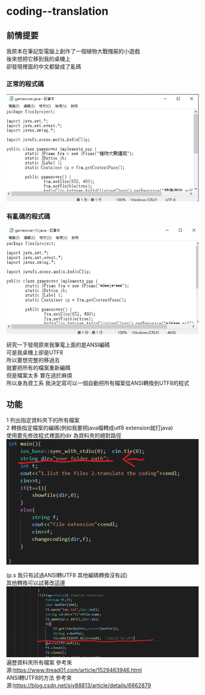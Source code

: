 # coding--translation  
## 前情提要  
我原本在筆記型電腦上創作了一個植物大戰殭屍的小遊戲  
後來想把它移到我的桌機上  
卻發現裡面的中文都變成了亂碼  
### 正常的程式碼  
![image](https://github.com/fallantbell/coding--translation/blob/main/%E8%9E%A2%E5%B9%95%E6%93%B7%E5%8F%96%E7%95%AB%E9%9D%A2%202021-03-02%20224025.png)  

### 有亂碼的程式碼  
![image](https://github.com/fallantbell/coding--translation/blob/main/%E8%9E%A2%E5%B9%95%E6%93%B7%E5%8F%96%E7%95%AB%E9%9D%A2%202021-03-02%20224043.png)  

研究一下發現原來我筆電上面的是ANSI編碼  
可是我桌機上卻是UTF8  
所以要想完整的移過去  
就要把所有的檔案重新編碼  
但是檔案太多 實在過於麻煩  
所以身為資工系 我決定寫可以一個自動把所有檔案從ANSI轉換到UTF8的程式  

## 功能
1 列出指定資料夾下的所有檔案  
2 轉換指定檔案的編碼(例如我要把java檔轉成utf8 extension就打java)    
使用要先修改程式裡面的dir 為資料夾的絕對路徑  
![image](https://github.com/fallantbell/coding--translation/blob/main/%E8%9E%A2%E5%B9%95%E6%93%B7%E5%8F%96%E7%95%AB%E9%9D%A2%202021-03-03%20130557.png)  

(p.s 我只有試過ANSI轉UTF8 其他編碼轉換沒有試)  
其他轉換可以試著改這邊  
![image](https://github.com/fallantbell/coding--translation/blob/main/%E8%9E%A2%E5%B9%95%E6%93%B7%E5%8F%96%E7%95%AB%E9%9D%A2%202021-03-03%20174513.png)  
遍歷資料夾所有檔案 參考來源:https://www.itread01.com/article/1529463946.html  
ANSI轉UTF8的方法 參考來源:https://blog.csdn.net/sjy88813/article/details/6662879  
